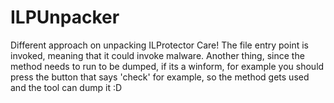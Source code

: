# ILPUnpacker
 Different approach on unpacking ILProtector
 Care! The file entry point is invoked, meaning that it could invoke malware.
 Another thing, since the method needs to run to be dumped, if its a winform, for example you should press the button that says 'check' for example, so the method gets used and the tool can dump it :D
